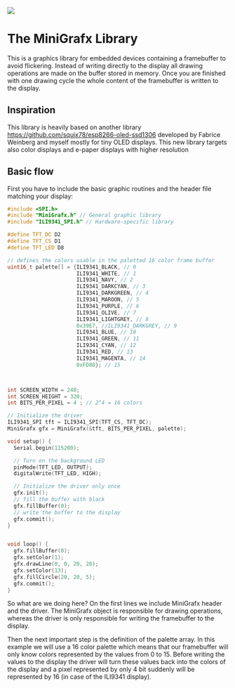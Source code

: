 ![](https://api.travis-ci.org/squix78/minigrafx.svg?branch=master)

# The MiniGrafx Library

This is a graphics library for embedded devices containing a framebuffer to avoid flickering. Instead of writing directly to the display all drawing operations are made on the buffer stored in memory. Once you are finished with one drawing cycle the whole content of the framebuffer is written to the display.

## Inspiration

This library is heavily based on another library https://github.com/squix78/esp8266-oled-ssd1306
developed by Fabrice Weinberg and myself mostly for tiny OLED displays. This new library targets also color displays and e-paper displays with higher resolution

## Basic flow

First you have to include the basic graphic routines and the header file matching your display:

```C++
#include <SPI.h>
#include "MiniGrafx.h" // General graphic library
#include "ILI9341_SPI.h" // Hardware-specific library

#define TFT_DC D2
#define TFT_CS D1
#define TFT_LED D8

// defines the colors usable in the paletted 16 color frame buffer
uint16_t palette[] = {ILI9341_BLACK, // 0
                      ILI9341_WHITE, // 1
                      ILI9341_NAVY, // 2
                      ILI9341_DARKCYAN, // 3
                      ILI9341_DARKGREEN, // 4
                      ILI9341_MAROON, // 5
                      ILI9341_PURPLE, // 6
                      ILI9341_OLIVE, // 7
                      ILI9341_LIGHTGREY, // 8
                      0x39E7, //ILI9341_DARKGREY, // 9
                      ILI9341_BLUE, // 10
                      ILI9341_GREEN, // 11
                      ILI9341_CYAN, // 12
                      ILI9341_RED, // 13
                      ILI9341_MAGENTA, // 14
                      0xFD80}; // 15



int SCREEN_WIDTH = 240;
int SCREEN_HEIGHT = 320;
int BITS_PER_PIXEL = 4 ; // 2^4 = 16 colors

// Initialize the driver
ILI9341_SPI tft = ILI9341_SPI(TFT_CS, TFT_DC);
MiniGrafx gfx = MiniGrafx(&tft, BITS_PER_PIXEL, palette);

void setup() {
  Serial.begin(115200);

  // Turn on the background LED
  pinMode(TFT_LED, OUTPUT);
  digitalWrite(TFT_LED, HIGH);

  // Initialize the driver only once
  gfx.init();
  // fill the buffer with black
  gfx.fillBuffer(0);
  // write the buffer to the display
  gfx.commit();
}


void loop() {
  gfx.fillBuffer(0);
  gfx.setColor(1);
  gfx.drawLine(0, 0, 20, 20);
  gfx.setColor(13);
  gfx.fillCircle(20, 20, 5);
  gfx.commit();
}
```

So what are we doing here? On the first lines we include MiniGrafx header and the driver. The MiniGrafx object
is responsible for drawing operations, whereas the driver is only responsible for writing the framebuffer to the display.

Then the next important step is the definition of the palette array. In this example we will use a 16 color palette which means that our framebuffer will only know colors represented by the values from 0 to 15. Before writing the values to the display the driver will turn these values back into the colors of the display and a pixel represented by only 4 bit suddenly will be represented by 16 (in case of the ILI9341 display).
